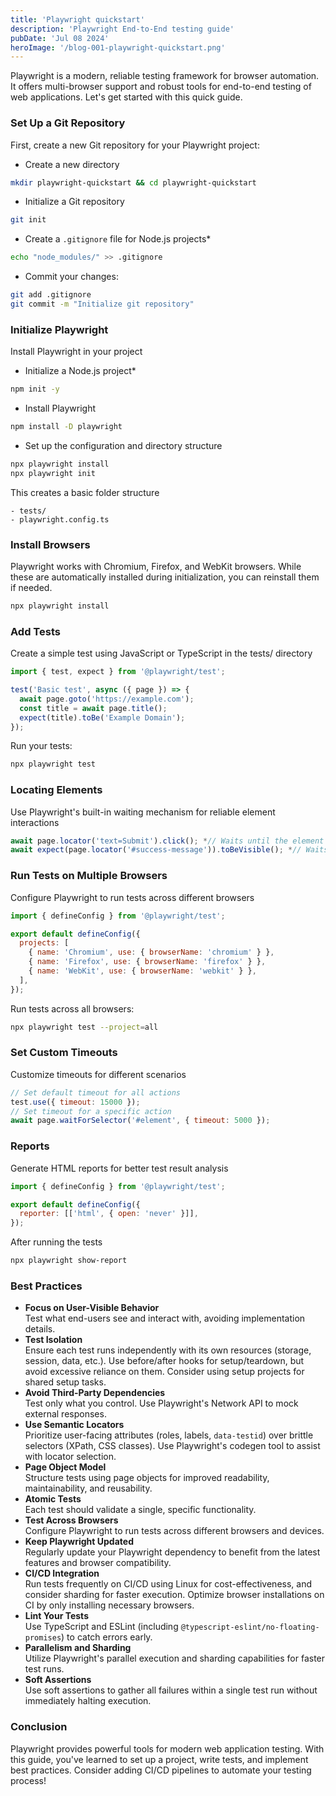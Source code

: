 ```yaml
---
title: 'Playwright quickstart'
description: 'Playwright End-to-End testing guide'
pubDate: 'Jul 08 2024'
heroImage: '/blog-001-playwright-quickstart.png'
---
```


Playwright is a modern, reliable testing framework for browser automation. It offers multi-browser support and robust tools for end-to-end testing of web applications. Let's get started with this quick guide.

### Set Up a Git Repository

First, create a new Git repository for your Playwright project:

* Create a new directory

```bash
mkdir playwright-quickstart && cd playwright-quickstart
```

* Initialize a Git repository

```bash
git init
```

* Create a `.gitignore` file for Node.js projects*

```bash
echo "node_modules/" >> .gitignore
```

* Commit your changes:

```bash
git add .gitignore
git commit -m "Initialize git repository"
```

### Initialize Playwright

Install Playwright in your project

* Initialize a Node.js project*

```bash
npm init -y
```

* Install Playwright

```bash
npm install -D playwright
```

* Set up the configuration and directory structure

```bash
npx playwright install
npx playwright init
```

This creates a basic folder structure

```text
- tests/
- playwright.config.ts
```

### Install Browsers

Playwright works with Chromium, Firefox, and WebKit browsers.
While these are automatically installed during initialization, you can reinstall them if needed.

```bash
npx playwright install
```

### Add Tests

Create a simple test using JavaScript or TypeScript in the tests/ directory

```js
import { test, expect } from '@playwright/test';

test('Basic test', async ({ page }) => {
  await page.goto('https://example.com');
  const title = await page.title();
  expect(title).toBe('Example Domain');
});
```

Run your tests:

```bash
npx playwright test
```

### Locating Elements

Use Playwright's built-in waiting mechanism for reliable element interactions

```js
await page.locator('text=Submit').click(); *// Waits until the element is visible and stable*
await expect(page.locator('#success-message')).toBeVisible(); *// Waits for a success message*
```

### Run Tests on Multiple Browsers

Configure Playwright to run tests across different browsers

```js
import { defineConfig } from '@playwright/test';

export default defineConfig({
  projects: [
    { name: 'Chromium', use: { browserName: 'chromium' } },
    { name: 'Firefox', use: { browserName: 'firefox' } },
    { name: 'WebKit', use: { browserName: 'webkit' } },
  ],
});
```

Run tests across all browsers:

```bash
npx playwright test --project=all
```

### Set Custom Timeouts

Customize timeouts for different scenarios

```js
// Set default timeout for all actions
test.use({ timeout: 15000 });
// Set timeout for a specific action
await page.waitForSelector('#element', { timeout: 5000 });
```

### Reports

Generate HTML reports for better test result analysis

```js
import { defineConfig } from '@playwright/test';

export default defineConfig({
  reporter: [['html', { open: 'never' }]],
});
```

After running the tests

```bash
npx playwright show-report
```

### Best Practices

* **Focus on User-Visible Behavior**  
Test what end-users see and interact with, avoiding implementation details.
* **Test Isolation**  
Ensure each test runs independently with its own resources (storage, session, data, etc.). Use before/after hooks for setup/teardown, but avoid excessive reliance on them. Consider using setup projects for shared setup tasks.
* **Avoid Third-Party Dependencies**  
Test only what you control. Use Playwright's Network API to mock external responses.
* **Use Semantic Locators**  
Prioritize user-facing attributes (roles, labels, `data-testid`) over brittle selectors (XPath, CSS classes). Use Playwright's codegen tool to assist with locator selection.
* **Page Object Model**  
Structure tests using page objects for improved readability, maintainability, and reusability.
* **Atomic Tests**  
Each test should validate a single, specific functionality.
* **Test Across Browsers**  
Configure Playwright to run tests across different browsers and devices.
* **Keep Playwright Updated**  
Regularly update your Playwright dependency to benefit from the latest features and browser compatibility.
* **CI/CD Integration**  
Run tests frequently on CI/CD using Linux for cost-effectiveness, and consider sharding for faster execution. Optimize browser installations on CI by only installing necessary browsers.
* **Lint Your Tests**  
Use TypeScript and ESLint (including `@typescript-eslint/no-floating-promises`) to catch errors early.
* **Parallelism and Sharding**  
Utilize Playwright's parallel execution and sharding capabilities for faster test runs.
* **Soft Assertions**  
Use soft assertions to gather all failures within a single test run without immediately halting execution.

### Conclusion

Playwright provides powerful tools for modern web application testing. With this guide, you've learned to set up a project,
write tests, and implement best practices. Consider adding CI/CD pipelines to automate your testing process!
